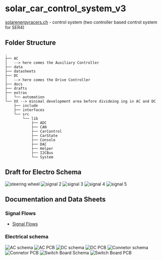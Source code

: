 # solar_car_control_system_v3

[solarenergyracers.ch](https://www.solarenergyracers.ch) - control system (two controller based control system for SER4)

## Folder Structure

```Text
.
├── AC
│   --> here comes the Auxiliary Controller
├── data
├── datasheets
├── DC
│   --> here comes the Drive Controller
├── docs
├── drafts
├── extras
│   └── automation
└── XX --> minimal development area before divideing ing in AC and DC
    ├── include
    ├── interfaces
    └── src
        └── lib
            ├── ADC
            ├── CAN
            ├── CarControl
            ├── CarState
            ├── Console
            ├── DAC
            ├── Helper
            ├── I2CBus
            └── System
```

## Draft for Electro Schema

![steering wheel](drafts/SteeringWheel-v0_20221016.png)
![signal 2](drafts/signal-2022-10-04-140540_002.jpeg)
![signal 3](drafts/signal-2022-10-04-140540_003.jpeg)
![signal 4](drafts/signal-2022-10-04-140540_004.jpeg)
![signal 5](drafts/signal-2022-10-04-140540_005.jpeg)

## Documentation and Data Sheets
### Signal Flows

- [Signal Flows](docs/SignalFlows_CAN-Definitions.md)

### Electrical schema

![AC schema](docs/AC_Schematic_2022-11-20.svg)
![AC PCB](docs/AC_PCB_2022-11-20.svg)
![DC schema](docs/DC_Schematic_2022-11-20.svg)
![DC PCB](docs/DC_PCB_2023-01-04.svg)
![Connetor schema](docs/OberdeckConn_Schematic_2023-01-04.svg)
![Connetor PCB](docs/OberdeckConn_PCB_2023-01-04.svg)
![Switch Board Schema](docs/SwitchBoard_Schematic_2023-01-04.svg)
![Switch Board PCB](docs/SwitchBoard_PCB_2023-01-04.svg)
